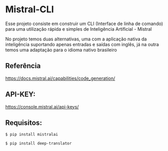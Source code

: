 # Mistral-CLI
Esse projeto consiste em construir um CLI (Interface de linha de comando) para uma utilização rápida e simples de Inteligência Artificial - Mistral

No projeto temos duas alternativas, uma com a aplicação nativa da inteligência suportando apenas entradas e saídas com inglês, já na outra temos uma adaptação para o idioma nativo brasileiro

## Referência
https://docs.mistral.ai/capabilities/code_generation/

## API-KEY:
https://console.mistral.ai/api-keys/

## Requisitos:

```
$ pip install mistralai
```

```
$ pip install deep-translator
```